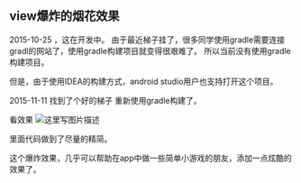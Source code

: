 ## view爆炸的烟花效果

2015-10-25 ，这在开发中。
由于最近梯子挂了，很多同学使用gradle需要连接gradl的网站了，使用gradle构建项目就变得很艰难了。
所以当前没有使用gradle构建项目。

但是，由于使用IDEA的构建方式，android studio用户也支持打开这个项目。

2015-11-11
找到了个好的梯子 重新使用gradle构建了。

看效果
![这里写图片描述](https://github.com/weizongwei5/my_blog_datasave/blob/master/img/20160113234723369.gif)


里面代码做到了尽量的精简。

这个爆炸效果，几乎可以帮助在app中做一些简单小游戏的朋友，添加一点炫酷的效果了。
